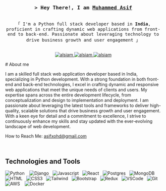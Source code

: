 
<!-- Intro  -->
<h3 align="center">
        <samp>&gt; Hey There!, I am
                <b><a target="_blank" href="https://www.linkedin.com/in/asifxohd9207850084/">Muhammed Asif</a></b>
        </samp>
</h3>


<p align="center"> 
  <samp>
    <br>
    「 I'm a Python full stack developer based in <b>India</b>, proficient in crafting dynamic web applications from front-end to back-end. Passionate about leveraging technology to drive business growth and user engagement 」
    <br>
    <br>
  </samp>
</p>

<p align="center">
 <a href="https://asifxohd.github.io/portfolio-website/" target="blank">
  <img src="https://img.shields.io/badge/Website-DC143C?style=for-the-badge&logo=medium&logoColor=white" alt="alsiam" />
 </a>
 <a href="https://www.linkedin.com/in/asifxohd9207850084/" target="_blank">
  <img src="https://img.shields.io/badge/LinkedIn-0077B5?style=for-the-badge&logo=linkedin&logoColor=white" alt="alsiam"/>
 </a>

 <a href="https://www.instagram.com/asifxohd/" target="_blank">
  <img src="https://img.shields.io/badge/Instagram-fe4164?style=for-the-badge&logo=instagram&logoColor=white" alt="alsiam" />
 </a> 
</p>
<!-- About Section -->
 # About me
 
<p>  
I am a skilled full stack web application developer based in India, specializing in Python development. With a strong foundation in both front-end and back-end technologies, I excel in crafting dynamic and responsive web applications that meet the unique needs of clients and users. My expertise spans across the entire development lifecycle, from conceptualization and design to implementation and deployment. I am passionate about leveraging the latest tools and frameworks to deliver high-quality, scalable solutions that drive business growth and user engagement. With a keen eye for detail and a commitment to excellence, I strive to continuously enhance my skills and stay updated with the ever-evolving landscape of web development.<br/ >

How to Reach Me: <a href="mailto:asifxohd@gmail.com">asifxohd@gmail.com</a>

</p>
<br/>

## Technologies and Tools
![Python](https://img.shields.io/badge/python-3670A0?style=for-the-badge&logo=python&logoColor=ffdd54) &nbsp;&nbsp;
![Django](https://img.shields.io/badge/django-%23092E20.svg?style=for-the-badge&logo=django&logoColor=white)&nbsp;&nbsp;
![Javascript](https://img.shields.io/badge/Javascript-F0DB4F?style=for-the-badge&labelColor=black&logo=javascript&logoColor=F0DB4F)&nbsp;&nbsp;
![React](https://img.shields.io/badge/-React-61DBFB?style=for-the-badge&labelColor=black&logo=react&logoColor=61DBFB)&nbsp;&nbsp;
![Postgres](https://img.shields.io/badge/postgres-%23316192.svg?style=for-the-badge&logo=postgresql&logoColor=white)&nbsp;&nbsp;
![MongoDB](https://img.shields.io/badge/MongoDB-4EA94B?style=for-the-badge&logo=mongodb&logoColor=white)&nbsp;&nbsp;
![HTML](https://img.shields.io/badge/HTML5-E34F26?style=for-the-badge&logo=html5&logoColor=white)&nbsp;&nbsp;
![CSS3](https://img.shields.io/badge/CSS3-1572B6?style=for-the-badge&logo=css3&logoColor=white)&nbsp;&nbsp;
![Tailwind](https://img.shields.io/badge/Tailwind_CSS-092749?style=for-the-badge&logo=tailwindcss&logoColor=06B6D4&labelColor=000000)&nbsp;&nbsp;
![Bootstrap](https://img.shields.io/badge/Bootstrap-563D7C?style=for-the-badge&logo=bootstrap&logoColor=white)&nbsp;&nbsp;
![Redux](https://img.shields.io/badge/Redux-593D88?style=for-the-badge&logo=redux&logoColor=white)&nbsp;&nbsp;
![VSCode](https://img.shields.io/badge/Visual_Studio-0078d7?style=for-the-badge&logo=visual%20studio&logoColor=white)&nbsp;&nbsp;
![Git](https://img.shields.io/badge/Git-F05032?style=for-the-badge&logo=git&logoColor=white)&nbsp;&nbsp;
![AWS](https://img.shields.io/badge/AWS-%23FF9900.svg?style=for-the-badge&logo=amazon-aws&logoColor=white) &nbsp;&nbsp;
![Docker](https://img.shields.io/badge/docker-%230db7ed.svg?style=for-the-badge&logo=docker&logoColor=white)&nbsp;&nbsp;
<br/>
